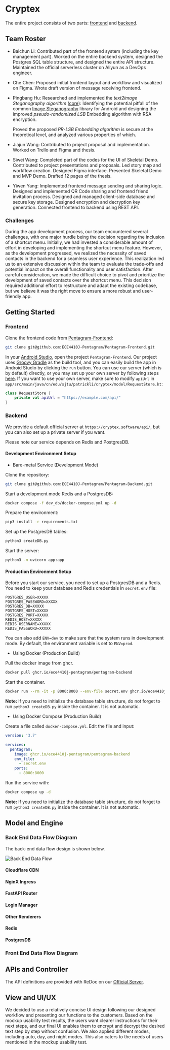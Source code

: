 # Cryptex

The entire project consists of two parts: [frontend](https://github.com/ECE4410J-Pentagram/Pentagram-Frontend) and [backend](https://github.com/ECE4410J-Pentagram/Pentagram-Backend).

## Team Roster

- Baichun Li: Contributed part of the frontend system (including the key management part). Worked on the entire backend system, designed the Postgres SQL table structure, and designed the entire API structure. Maintained the official serverless cluster on Aliyun as a DevOps engineer.
- Che Chen: Proposed initial frontend layout and workflow and visualized on Figma. Wrote draft version of message receiving frontend.
- Pingbang Hu: Researched and implemented the *text2image Steganography algorithm* ([core](https://github.com/ECE4410J-Pentagram/Pentagram-Frontend/tree/main/app/src/main/java/cn/edu/sjtu/patrickli/cryptex/model/core)): Identifying the potential pitfall of the common [Image Steganography](https://github.com/aagarwal1012/Image-Steganography-Library-Android) library for Android and designing the improved *pseudo-randomized LSB* Embedding algorithm with RSA encryption.

  Proved the proposed *PR-LSB Embedding algorithm* is secure at the theoretical level, and analyzed various properties of which.
- Jiajun Wang: Contributed to project proposal and implementation. Worked on Trello and Figma and thesis.
- Siwei Wang: Completed part of the codes for the UI of Skeletal Demo. Contributed to project presentations and proposals. Led story map and workflow creation. Designed Figma interface. Presented Skeletal Demo and MVP Demo. Drafted 12 pages of the thesis.
- Yiwen Yang: Implemented frontend message sending and sharing logic. Designed and implemented QR Code sharing and frontend friend invitation process. Designed and managed client-side database and secure key storage. Designed encryption and decryption key generation. Connected frontend to backend using REST API.

### Challenges

During the app development process, our team encountered several challenges, with one major hurdle being the decision regarding the inclusion of a shortcut menu. Initially, we had invested a considerable amount of effort in developing and implementing the shortcut menu feature. However, as the development progressed, we realized the necessity of saved contacts in the backend for a seamless user experience. This realization led us to an extensive discussion within the team to evaluate the trade-offs and potential impact on the overall functionality and user satisfaction. After careful consideration, we made the difficult choice to pivot and prioritize the development of saved contacts over the shortcut menu. This decision required additional effort to restructure and adapt the existing codebase, but we believe it was the right move to ensure a more robust and user-friendly app.

## Getting Started

### Frontend

Clone the frontend code from [Pentagram-Frontend](https://github.com/ECE4410J-Pentagram/Pentagram-Frontend):

```bash
git clone git@github.com:ECE4410J-Pentagram/Pentagram-Frontend.git
```

In your [Android Studio](https://developer.android.com/studio), open the project `Pentagram-Frontend`. Our project uses [Groovy Gradle](https://developer.android.com/studio/build) as the build tool, and you can easily build the app in Android Studio by clicking the `run` button. You can use our server (which is by default) directly, or you may set up your own server by following steps [here](#backend). If you want to use your own server, make sure to modify `apiUrl` in `app/src/main/java/cn/edu/sjtu/patrickli/cryptex/model/RequestStore.kt`:

```kotlin
class RequestStore {
    private val apiUrl = "https://example.com/api/"
}
```

### Backend

We provide a default official server at `https://cryptex.software/api/`, but you can also set up a private server if you want.

Please note our service depends on Redis and PostgresDB.

#### Development Environment Setup

- Bare-metal Service (Development Mode)

Clone the repository:

```bash
git clone git@github.com:ECE4410J-Pentagram/Pentagram-Backend.git
```

Start a development mode Redis and a PostgresDB:

```bash
docker compose -f dev_db/docker-compose.yml up -d
```

Prepare the environment:

```bash
pip3 install -r requirements.txt
```

Set up the PostgresDB tables:

```bash
python3 createDB.py
```

Start the server:

```bash
python3 -m uvicorn app:app
```

#### Production Environment Setup

Before you start our service, you need to set up a PostgresDB and a Redis. You need to keep your database and Redis credentials in `secret.env` file:

```
POSTGRES_USER=XXXXX
POSTGRES_PASSWORD=XXXXX
POSTGRES_DB=XXXXX
POSTGRES_HOST=XXXXX
POSTGRES_PORT=XXXXX
REDIS_HOST=XXXXX
REDIS_USERNAME=XXXXX
REDIS_PASSWORD=XXXXX
```

You can also add `ENV=dev` to make sure that the system runs in development mode. By default, the environment variable is set to `ENV=prod`.

- Using Docker (Production Build)

Pull the docker image from ghcr.

```bash
docker pull ghcr.io/ece4410j-pentagram/pentagram-backend
```

Start the container.

```bash
docker run --rm -it -p 8000:8000 --env-file secret.env ghcr.io/ece4410j-pentagram/pentagram-backend
```

**Note:** If you need to initialize the database table structure, do not forget to run `python3 createDB.py` inside the container. It is not automatic.

- Using Docker Compose (Production Build)

Create a file called `docker-compose.yml`. Edit the file and input:

```yaml
version: '3.7'

services:
  pentagram:
    image: ghcr.io/ece4410j-pentagram/pentagram-backend
    env_file:
      - secret.env
    ports:
      - 8000:8000
```

Run the service with:

```bash
docker compose up -d
```

**Note:** If you need to initialize the database table structure, do not forget to run `python3 createDB.py` inside the container. It is not automatic.

## Model and Engine

### Back End Data Flow Diagram

The back-end data flow design is shown below.

![Back End Data Flow](back_end_data_flow.png)

#### Cloudflare CDN

#### NginX Ingress

#### FastAPI Router

#### Login Manager

#### Other Renderers

#### Redis

#### PostgresDB

### Front End Data Flow Diagram



## APIs and Controller

The API definitions are provided with ReDoc on our [Official Server](https://cryptex.software/api/docs).

## View and UI/UX

We decided to use a relatively concise UI design following our designed workflow and presenting our functions to the customers. Based on the mockup usability test results, the users want clearer instructions for their next steps, and our final UI enables them to encrypt and decrypt the desired text step by step without confusion. We also applied different modes, including auto, day, and night modes. This also caters to the needs of users mentioned in the mockup usability test.
